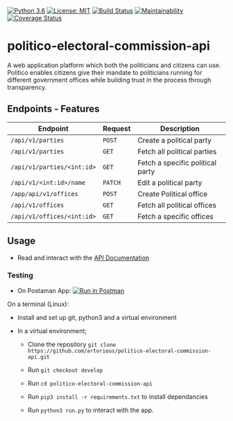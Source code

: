 [![Python 3.6](https://img.shields.io/badge/python-3.6-blue.svg)](https://www.python.org/downloads/release/python-360/)
[![License: MIT](https://img.shields.io/badge/License-MIT-yellow.svg)](https://opensource.org/licenses/MIT)
[![Build Status](https://travis-ci.org/artorious/politico-electoral-commission-api.svg?branch=ft-create-party-163682027)](https://travis-ci.org/artorious/politico-electoral-commission-api)
[![Maintainability](https://api.codeclimate.com/v1/badges/cf4f856dfec0ad0004aa/maintainability)](https://codeclimate.com/github/artorious/politico-electoral-commission-api/maintainability)
[![Coverage Status](https://coveralls.io/repos/github/artorious/speedy_chakula_app/badge.svg?branch=develop)](https://coveralls.io/github/artorious/speedy_chakula_app?branch=develop)

# politico-electoral-commission-api
A web application platform which both the politicians and citizens can use. Politico enables citizens give their mandate to politicians running for different government offices while building trust in the process through transparency.

## Endpoints - Features

**Endpoint** | **Request**| **Description**
--- | --- | ---
`/api/v1/parties` | `POST` | Create a political party
`/api/v1/parties` | `GET`| Fetch all political parties
`/api/v1/parties/<int:id>` | `GET` |   Fetch a specific political party
`/api/v1/<int:id>/name` | `PATCH` | Edit a political party
`/app/api/v1/offices` | `POST`| Create Political office
`/api/v1/offices` | `GET` | Fetch all political offices
`/api/v1/offices/<int:id>` | `GET` | Fetch a specific offices

## Usage
* Read and interact with the [API Documentation](https://documenter.getpostman.com/view/3796196/RztoKnTh)
### Testing
* On Postaman App:
[![Run in Postman](https://run.pstmn.io/button.svg)](https://app.getpostman.com/run-collection/016419570361ff8cce12)

On a  terminal (Linux):
* Install and set up git, python3 and a virtual environment

* In a virtual environment;
  * Clone the repository `git clone https://github.com/artorious/politico-electoral-commission-api.git`

  * Run `git checkout develop`
  * Run `cd politico-electoral-commission-api`
  * Run `pip3 install -r requirements.txt` to install dependancies
  * Run `python3 run.py` to interact with the app.